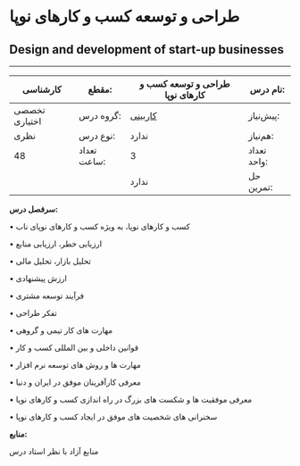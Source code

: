 # طراحی و توسعه کسب و کارهای نوپا
## Design and development of start-up businesses
_______________________________________________________________________________
| کارشناسی      | مقطع:       | طراحی و توسعه کسب و کارهای نوپا               | نام درس:    |
| ------------- | ----------- | --------------------------------------------- | ----------- |
| تخصصی اختیاری | گروه درس:   | [کاربینی](../mandatory/Workplace-Exposure.md) | پیش‌نیاز:   |
| نظری          | نوع درس:    | ندارد                                         | هم‌نیاز:    |
| 48            | تعداد ساعت: | 3                                             | تعداد واحد: |
|               |             |  ندارد                                        | حل تمرین:   |

**سرفصل درس:**

•	کسب و کارهای نوپا، به ویژه کسب و کارهای نوپای ناب

•	ارزیابی خطر، ارزیابی منابع 

•	تحلیل بازار، تحلیل مالی 

•	ارزش پیشنهادی

•	فرآیند توسعه مشتری 

•	تفکر طراحی

•	مهارت های کار تیمی و گروهی 

•	قوانین داخلی و بین المللی کسب و کار  

•	مهارت ها و روش های توسعه نرم افزار 

•	معرفی کارآفرینان موفق در ایران و دنیا 

•	معرفی موفقیت ها و شکست های بزرگ در راه اندازی کسب و کارهای نوپا 

•	سخنرانی های شخصیت های موفق در ایجاد کسب و کارهای نوپا

**منابع:**

منابع آزاد با نظر استاد درس
